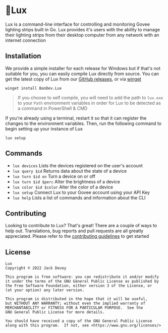 # 🚨Lux
Lux is a command-line interface for controlling and monitoring Govee lighting strips built in Go. Lux provides it's users with the ability to manage their lighting strips from their desktop computer from any network with an internet connection

## Installation
We provide a simple installer for each release for Windows but if that's not suitable for you, you can easily compile Lux directly from source.
You can get the latest copy of Lux from our [GitHub releases](https://github.com/BanDev/Lux/releases), or via [winget](https://docs.microsoft.com/en-us/windows/package-manager/winget/)

```shell
winget install BanDev.Lux
```

> If you choose to self compile, you will need to add the path to `lux.exe` to your `Path` environment variables in order for Lux to be detected as a command in PowerShell & CMD

If you're already using a terminal, restart it so that it can register the changes to the environment variables. Then, run the following command to begin setting up your instance of Lux

```shell
lux setup
```

## Commands
* `lux devices` Lists the devices registered on the user's account
* `lux query $id` Returns data about the state of a device
* `lux turn $id on` Turn a device on or off
* `lux turn $id $perc` Alter the brightness of a device
* `lux color $id $color` Alter the color of a device
* `lux setup` Connect Lux to your Govee account using your API Key
* `lux help` Lists a list of commands and information about the CLI

## Contributing
Looking to contribute to Lux? That's great! There are a couple of ways to help out. Translations, bug reports and pull requests are all greatly appreciated. Please refer to the [contributing guidelines](https://github.com/BanDev/Lux/blob/main/CONTRIBUTING.md) to get started

## License
```
Lux
Copyright © 2022 Jack Devey

This program is free software: you can redistribute it and/or modify
it under the terms of the GNU General Public License as published by
the Free Software Foundation, either version 3 of the License, or
(at your option) any later version.

This program is distributed in the hope that it will be useful,
but WITHOUT ANY WARRANTY; without even the implied warranty of
MERCHANTABILITY or FITNESS FOR A PARTICULAR PURPOSE.  See the
GNU General Public License for more details.

You should have received a copy of the GNU General Public License
along with this program.  If not, see <https://www.gnu.org/licenses/>
```
